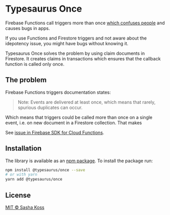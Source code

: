 # Typesaurus Once

Firebase Functions call triggers more than once [which confuses people](https://github.com/firebase/firebase-functions/issues/62)
and causes bugs in apps.

If you use Functions and Firestore triggers and not aware about
the idepotency issue, you might have bugs without knowing it.

Typesaurus Once solves the problem by using claim documents in Firestore.
It creates claims in transactions which ensures that the callback function
is called only once.

## The problem

Firebase Functions triggers documentation states:

> Note: Events are delivered at least once, which means that rarely,
> spurious duplicates can occur.

Which means that triggers could be called more than once on a single event, i.e.
on new document in a Firestore collection. That makes

See [issue in Firebase SDK for Cloud Functions](https://github.com/firebase/firebase-functions/issues/62).

## Installation

The library is available as an [npm package](https://www.npmjs.com/package/@typesaurus/once).
To install the package run:

```sh
npm install @typesaurus/once --save
# or with yarn
yarn add @typesaurus/once
```

## License

[MIT © Sasha Koss](https://kossnocorp.mit-license.org/)
